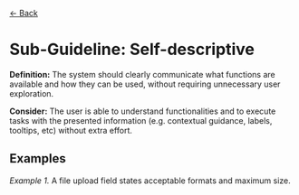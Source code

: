 [← Back](../understandable.md)

# Sub-Guideline: Self-descriptive

**Definition:** The system should clearly communicate what functions are available and how they can be used, without requiring unnecessary user exploration. 

**Consider:** The user is able to understand functionalities and to execute tasks with the presented information (e.g. contextual guidance, labels, tooltips, etc) without extra effort.

## Examples
_Example 1._ A file upload field states acceptable formats and maximum size.
